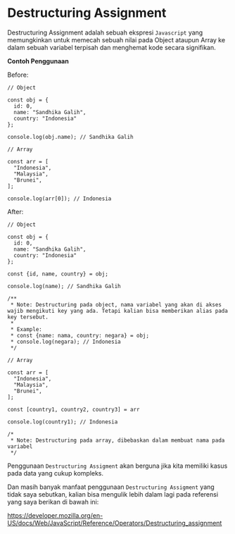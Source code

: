 # Destructuring Assignment

Destructuring Assignment adalah sebuah ekspresi `Javascript` yang memungkinkan untuk memecah sebuah nilai pada Object ataupun Array ke dalam sebuah variabel terpisah dan menghemat kode secara signifikan.

**Contoh Penggunaan**

Before:

```JS
// Object

const obj = {
  id: 0,
  name: "Sandhika Galih",
  country: "Indonesia"
};

console.log(obj.name); // Sandhika Galih

// Array

const arr = [
  "Indonesia",
  "Malaysia",
  "Brunei",
];

console.log(arr[0]); // Indonesia
```

After:

```JS
// Object

const obj = {
  id: 0,
  name: "Sandhika Galih",
  country: "Indonesia"
};

const {id, name, country} = obj;

console.log(name); // Sandhika Galih

/**
 * Note: Destructuring pada object, nama variabel yang akan di akses wajib mengikuti key yang ada. Tetapi kalian bisa memberikan alias pada key tersebut.
 *
 * Example:
 * const {name: nama, country: negara} = obj;
 * console.log(negara); // Indonesia
 */

// Array

const arr = [
  "Indonesia",
  "Malaysia",
  "Brunei",
];

const [country1, country2, country3] = arr

console.log(country1); // Indonesia

/*
 * Note: Destructuring pada array, dibebaskan dalam membuat nama pada variabel
 */
```

Penggunaan `Destructuring Assigment` akan berguna jika kita memiliki kasus pada data yang cukup kompleks.

Dan masih banyak manfaat penggunaan `Destructuring Assigment` yang tidak saya sebutkan, kalian bisa mengulik lebih dalam lagi pada referensi yang saya berikan di bawah ini:

https://developer.mozilla.org/en-US/docs/Web/JavaScript/Reference/Operators/Destructuring_assignment